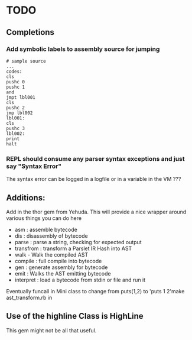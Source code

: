# TODO

## Completions

### Add symbolic labels to assembly source for jumping

```
# sample source
...
codes:
cls
pushc 0
pushc 1
and
jmpt lbl001
cls
pushc 2
jmp lbl002
lbl001:
cls
pushc 3
lbl002:
print
halt
```


### REPL should consume any parser syntax exceptions and just say "Syntax Error"

The syntax error can be logged in a logfile or in a variable in the VM ???

## Additions:

Add in the thor gem from Yehuda. This
will provide a nice wrapper around various things you can do here

- asm : assemble bytecode
- dis : disassembly of bytecode
-  parse : parse a string, checking for expected output
- transfrom : transform a Parslet IR Hash into AST
- walk - Walk the compiled AST
- compile : full compile into bytecode
- gen : generate assembly for bytecode
- emit : Walks the AST emitting bytecode
- interpret : load a bytecode from stdin or file and run it

Eventually funcall in Mini class to change from puts(1,2) to 'puts 1 2'make ast_transform.rb in


## Use of the highline Class is HighLine

This gem might not be all that useful.